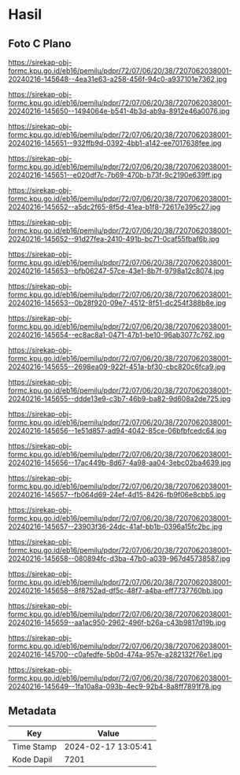 # Hasil

## Foto C Plano

https://sirekap-obj-formc.kpu.go.id/eb16/pemilu/pdpr/72/07/06/20/38/7207062038001-20240216-145648--4ea31e63-a258-456f-94c0-a937101e7362.jpg

https://sirekap-obj-formc.kpu.go.id/eb16/pemilu/pdpr/72/07/06/20/38/7207062038001-20240216-145650--1494064e-b541-4b3d-ab9a-8912e46a0076.jpg

https://sirekap-obj-formc.kpu.go.id/eb16/pemilu/pdpr/72/07/06/20/38/7207062038001-20240216-145651--932ffb9d-0392-4bb1-a142-ee7017638fee.jpg

https://sirekap-obj-formc.kpu.go.id/eb16/pemilu/pdpr/72/07/06/20/38/7207062038001-20240216-145651--e020df7c-7b69-470b-b73f-9c2190e639ff.jpg

https://sirekap-obj-formc.kpu.go.id/eb16/pemilu/pdpr/72/07/06/20/38/7207062038001-20240216-145652--a5dc2f65-8f5d-41ea-b1f8-72617e395c27.jpg

https://sirekap-obj-formc.kpu.go.id/eb16/pemilu/pdpr/72/07/06/20/38/7207062038001-20240216-145652--91d27fea-2410-491b-bc71-0caf55fbaf6b.jpg

https://sirekap-obj-formc.kpu.go.id/eb16/pemilu/pdpr/72/07/06/20/38/7207062038001-20240216-145653--bfb06247-57ce-43e1-8b7f-9798a12c8074.jpg

https://sirekap-obj-formc.kpu.go.id/eb16/pemilu/pdpr/72/07/06/20/38/7207062038001-20240216-145653--0b28f920-09e7-4512-8f51-dc254f388b8e.jpg

https://sirekap-obj-formc.kpu.go.id/eb16/pemilu/pdpr/72/07/06/20/38/7207062038001-20240216-145654--ec8ac8a1-0471-47b1-be10-96ab3077c762.jpg

https://sirekap-obj-formc.kpu.go.id/eb16/pemilu/pdpr/72/07/06/20/38/7207062038001-20240216-145655--2698ea09-922f-451a-bf30-cbc820c6fca9.jpg

https://sirekap-obj-formc.kpu.go.id/eb16/pemilu/pdpr/72/07/06/20/38/7207062038001-20240216-145655--ddde13e9-c3b7-46b9-ba82-9d608a2de725.jpg

https://sirekap-obj-formc.kpu.go.id/eb16/pemilu/pdpr/72/07/06/20/38/7207062038001-20240216-145656--1e51d857-ad94-4042-85ce-06bfbfcedc64.jpg

https://sirekap-obj-formc.kpu.go.id/eb16/pemilu/pdpr/72/07/06/20/38/7207062038001-20240216-145656--17ac449b-8d67-4a98-aa04-3ebc02ba4639.jpg

https://sirekap-obj-formc.kpu.go.id/eb16/pemilu/pdpr/72/07/06/20/38/7207062038001-20240216-145657--fb064d69-24ef-4d15-8426-fb9f06e8cbb5.jpg

https://sirekap-obj-formc.kpu.go.id/eb16/pemilu/pdpr/72/07/06/20/38/7207062038001-20240216-145657--23903f36-24dc-41af-bb1b-0396a15fc2bc.jpg

https://sirekap-obj-formc.kpu.go.id/eb16/pemilu/pdpr/72/07/06/20/38/7207062038001-20240216-145658--080894fc-d3ba-47b0-a039-967d45738587.jpg

https://sirekap-obj-formc.kpu.go.id/eb16/pemilu/pdpr/72/07/06/20/38/7207062038001-20240216-145658--8f8752ad-df5c-48f7-a4ba-eff7737760bb.jpg

https://sirekap-obj-formc.kpu.go.id/eb16/pemilu/pdpr/72/07/06/20/38/7207062038001-20240216-145659--aa1ac950-2962-496f-b26a-c43b9817d19b.jpg

https://sirekap-obj-formc.kpu.go.id/eb16/pemilu/pdpr/72/07/06/20/38/7207062038001-20240216-145700--c0afedfe-5b0d-474a-957e-a282132f76e1.jpg

https://sirekap-obj-formc.kpu.go.id/eb16/pemilu/pdpr/72/07/06/20/38/7207062038001-20240216-145649--1fa10a8a-093b-4ec9-92b4-8a8ff7891f78.jpg


## Metadata

| Key        | Value               |
| ---------- | ------------------- |
| Time Stamp | 2024-02-17 13:05:41 |
| Kode Dapil | 7201                |



